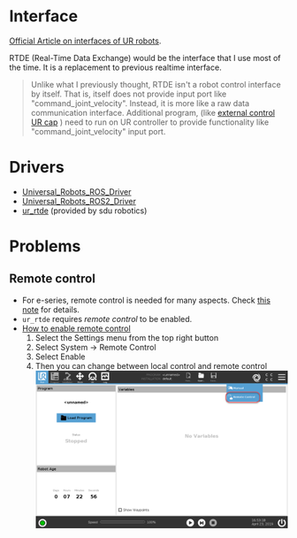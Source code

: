 # Interface
[Official Article on interfaces of UR robots](https://www.universal-robots.com/articles/ur/interface-communication/overview-of-client-interfaces/).

RTDE (Real-Time Data Exchange) would be the interface that I use most of the time. It is a replacement to previous realtime interface.
> Unlike what I previously thought, RTDE isn't a robot control interface by itself. That is, itself does not provide input port like "command_joint_velocity". Instead, it is more like a raw data communication interface. Additional program, (like [external control UR cap](https://github.com/UniversalRobots/Universal_Robots_ExternalControl_URCap) ) need to run on UR controller to provide functionality like "command_joint_velocity" input port. 

# Drivers
- [Universal_Robots_ROS_Driver](https://github.com/UniversalRobots/Universal_Robots_ROS_Driver)
- [Universal_Robots_ROS2_Driver](https://github.com/UniversalRobots/Universal_Robots_ROS2_Driver)
- [ur_rtde](https://gitlab.com/sdurobotics/ur_rtde) (provided by sdu robotics)

# Problems
## Remote control
- For e-series, remote control is needed for many aspects. Check [this note](https://github.com/UniversalRobots/Universal_Robots_ROS_Driver/tree/master/ur_robot_driver) for details. 
- `ur_rtde` requires *remote control* to be enabled.
- [How to enable remote control](https://robodk.com/doc/en/Robots-Universal-Robots-How-enable-Remote-Control-URe.html) 
    1. Select the Settings menu from the top right button
    2. Select System → Remote Control
    3. Select Enable
    4. Then you can change between local control and remote control 
    <img src="../asset/ur/img10.png" width=500><br/>
